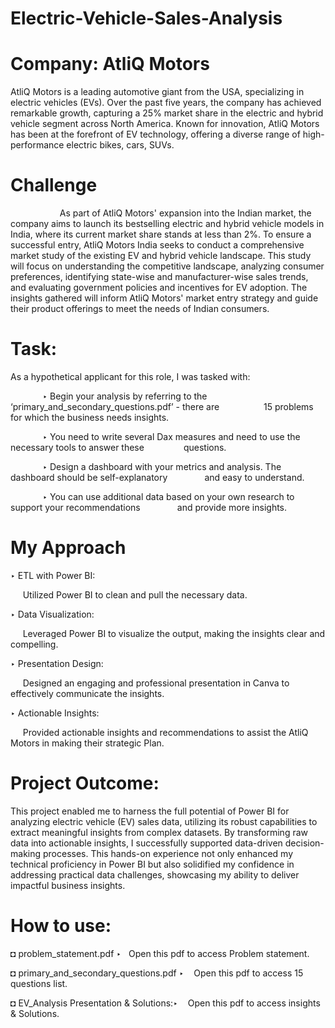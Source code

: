 # Electric-Vehicle-Sales-Analysis
# Company: AtliQ Motors
AtliQ Motors is a leading automotive giant from the USA, specializing in electric vehicles (EVs). Over the past five years, the company has achieved remarkable growth, capturing a 25% market share in the electric and hybrid vehicle segment across North America. Known for innovation, AtliQ Motors has been at the forefront of EV technology, offering a diverse range of high-performance electric bikes, cars, SUVs.
# Challenge
&nbsp;&nbsp;&nbsp;&nbsp;&nbsp;&nbsp;&nbsp;&nbsp;&nbsp;&nbsp;&nbsp;&nbsp;&nbsp;&nbsp;&nbsp;&nbsp;&nbsp;&nbsp;&nbsp;&nbsp;As part of AtliQ Motors' expansion into the Indian market, the company aims to launch its bestselling electric and hybrid vehicle models in India, where its current market share stands at less than 2%. To ensure a successful entry, AtliQ Motors India seeks to conduct a comprehensive market study of the existing EV and hybrid vehicle landscape. This study will focus on understanding the competitive landscape, analyzing consumer preferences, identifying state-wise and manufacturer-wise sales trends, and evaluating government policies and incentives for EV adoption. The insights gathered will inform AtliQ Motors' market entry strategy and guide their product offerings to meet the needs of Indian consumers.
# Task:
As a hypothetical applicant for this role, I was tasked with:

&nbsp;&nbsp;&nbsp;&nbsp;&nbsp;&nbsp;&nbsp;&nbsp;&nbsp;&nbsp;&nbsp;&nbsp;&nbsp;‣ Begin your analysis by referring to the ‘primary_and_secondary_questions.pdf’ - there are
&nbsp;&nbsp;&nbsp;&nbsp;&nbsp;&nbsp;&nbsp;&nbsp;&nbsp;&nbsp;&nbsp;&nbsp;&nbsp;&nbsp;&nbsp;&nbsp;&nbsp;15 problems for which the business needs insights.

&nbsp;&nbsp;&nbsp;&nbsp;&nbsp;&nbsp;&nbsp;&nbsp;&nbsp;&nbsp;&nbsp;&nbsp;&nbsp;‣ You need to write several Dax measures and need to use the necessary tools to answer these
&nbsp;&nbsp;&nbsp;&nbsp;&nbsp;&nbsp;&nbsp;&nbsp;&nbsp;&nbsp;&nbsp;&nbsp;&nbsp;&nbsp;&nbsp;questions.

&nbsp;&nbsp;&nbsp;&nbsp;&nbsp;&nbsp;&nbsp;&nbsp;&nbsp;&nbsp;&nbsp;&nbsp;&nbsp;‣ Design a dashboard with your metrics and analysis. The dashboard should be self-explanatory&nbsp;&nbsp;&nbsp;&nbsp;&nbsp;&nbsp;&nbsp;&nbsp;&nbsp;&nbsp;&nbsp;&nbsp;&nbsp;&nbsp;&nbsp;and easy to understand.

&nbsp;&nbsp;&nbsp;&nbsp;&nbsp;&nbsp;&nbsp;&nbsp;&nbsp;&nbsp;&nbsp;&nbsp;&nbsp;‣ You can use additional data based on your own research to support your recommendations&nbsp;&nbsp;&nbsp;&nbsp;&nbsp;&nbsp;&nbsp;&nbsp;&nbsp;&nbsp;&nbsp;&nbsp;&nbsp;&nbsp;&nbsp;and provide more insights.

# My Approach
‣ ETL with Power BI:
  
&nbsp;&nbsp;&nbsp;&nbsp;&nbsp;Utilized Power BI to clean and pull the necessary data.

‣ Data Visualization:
  
&nbsp;&nbsp;&nbsp;&nbsp;&nbsp;Leveraged Power BI to visualize the output, making the insights clear and compelling.

‣ Presentation Design:
  
&nbsp;&nbsp;&nbsp;&nbsp;&nbsp;Designed an engaging and professional presentation in Canva to effectively communicate the insights.

‣ Actionable Insights:
  
&nbsp;&nbsp;&nbsp;&nbsp;&nbsp;Provided actionable insights and recommendations to assist the AtliQ Motors in making their strategic Plan.

# Project Outcome:
This project enabled me to harness the full potential of Power BI for analyzing electric vehicle (EV) sales data, utilizing its robust capabilities to extract meaningful insights from complex datasets. By transforming raw data into actionable insights, I successfully supported data-driven decision-making processes. This hands-on experience not only enhanced my technical proficiency in Power BI but also solidified my confidence in addressing practical data challenges, showcasing my ability to deliver impactful business insights.
# How to use:
  ◘ problem_statement.pdf ‣&nbsp;&nbsp; Open this pdf to access Problem statement.
    
  ◘ primary_and_secondary_questions.pdf ‣&nbsp;&nbsp;&nbsp; Open this pdf to access 15 questions list.
    
  ◘ EV_Analysis Presentation & Solutions:‣&nbsp;&nbsp;&nbsp; Open this pdf to access insights & Solutions.


